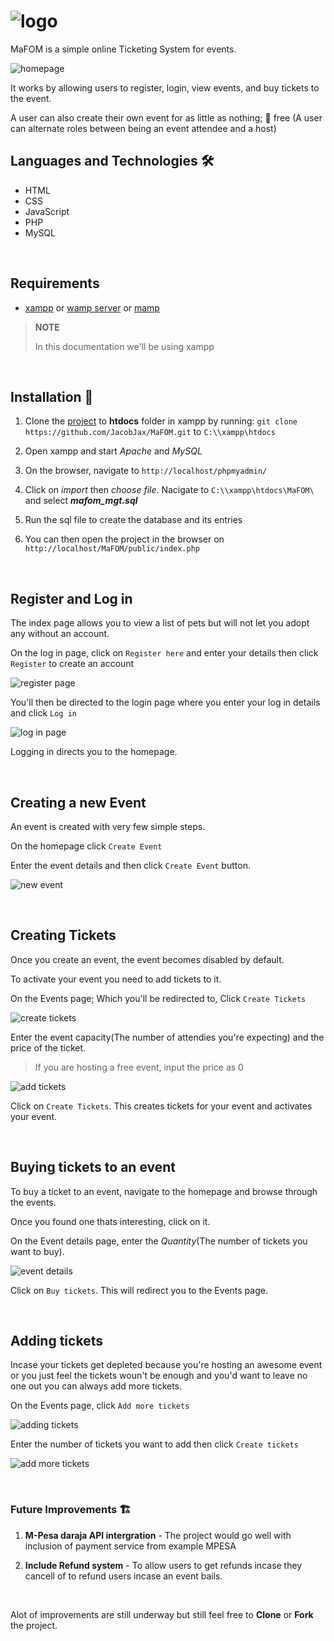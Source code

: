 # ![logo](ill/logo.PNG) 

MaFOM is a simple online Ticketing System for events.

![homepage](ill/home.PNG)


It works by allowing users to register, login, view events, and buy tickets to the event.

A user can also create their own event for as little as nothing; 💯 free (A user can alternate roles between being an event attendee and a host)

## Languages and Technologies 🛠

* HTML
* CSS
* JavaScript
* PHP
* MySQL

<br>

## Requirements

* [xampp](https://www.apachefriends.org/index.html) or [wamp server](https://sourceforge.net/projects/wampserver/) or [mamp](https://www.mamp.info/en/windows/)

>**NOTE**
>
> In this documentation we'll be using xampp

<br>

## Installation 💾

1. Clone the [project](https://github.com/JacobJax/MaFOM.git) to **htdocs** folder in xampp by running: 
`git clone https://github.com/JacobJax/MaFOM.git` to `C:\\xampp\htdocs`

1. Open xampp and start *Apache* and *MySQL*

1. On the browser, navigate to `http://localhost/phpmyadmin/` 

1. Click on *import* then *choose file*. Nacigate to `C:\\xampp\htdocs\MaFOM\` and select _**mafom_mgt.sql**_ 

1. Run the sql file to create the database and its entries

1. You can then open the project in the browser on `http://localhost/MaFOM/public/index.php`


<br>


## Register and Log in
The index page allows you to view a list of pets but will not let you adopt any without an account.

On the log in page, click on `Register here` and enter your details then click `Register` to create an account

![register page](ill/register.PNG)

You'll then be directed to the login page where you enter your log in details and click `Log in`

![log in page](ill/login.PNG)

Logging in directs you to the homepage.


<br>

## Creating a new Event

An event is created with very few simple steps.

On the homepage click `Create Event`

Enter the event details and then click `Create Event` button.

![new event](ill/new.PNG)


<br>

## Creating Tickets 
Once you create an event, the event becomes disabled by default.

To activate your event you need to add tickets to it.

On the Events page; Which you'll be redirected to, Click `Create Tickets`

![create tickets](ill/view1.PNG)

Enter the event capacity(The number of attendies you're expecting) and the price of the ticket.

> If you are hosting a free event, input the price as 0


![add tickets](ILL/addticket.PNG)

Click on `Create Tickets`. This creates tickets for your event and activates your event.


<br>


## Buying tickets to an event

To buy a ticket to an event, navigate to the homepage and browse through the events.

Once you found one thats interesting, click on it.

On the Event details page, enter the *Quantity*(The number of tickets you want to buy).

![event details](ill/evndetails.PNG)

Click on `Buy tickets`. This will redirect you to the Events page.

<br>


## Adding tickets

Incase your tickets get depleted because you're hosting an awesome event or you just feel the tickets woun't be enough and you'd want to leave no one out you can always add more tickets.

On the Events page, click `Add more tickets`

![adding tickets](ill/view2.PNG)

Enter the number of tickets you want to add then click `Create tickets`

![add more tickets](ill/inctickets.PNG)


<br>


### Future Improvements 🏗 

1. **M-Pesa daraja API intergration** - The project would go well with inclusion of payment service from example MPESA

1. **Include Refund system** - To allow users to get refunds incase they cancell of to refund users incase an event bails.


<br>

Alot of improvements are still underway but still feel free to **Clone** or **Fork** the project.
